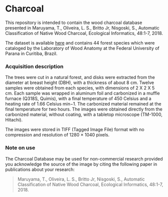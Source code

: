 # Charcoal

This repository is intended to contain the wood charcoal database presented in Maruyama, T., Oliveira, L. S., Britto Jr, Nisgoski, S., Automatic Classification of Native Wood Charcoal, Ecological Informatics, 48:1-7, 2018.

The dataset is available [here](https://web.inf.ufpr.br/vri/databases/charcoal/) and contains 44 forest species which were cataloged by the Laboratory of Wood Anatomy at the Federal University of Parana in Curitiba, Brazil. 

### Acquisition description

The trees were cut in a natural forest, and disks were extracted from the diameter at breast height (DBH), with a thickness of about 8 cm. Twelve samples were obtained from each species, with dimensions of 2 X 2 X 5 cm. Each sample was wrapped in aluminum foil and carbonized in a muffle furnace (Q318S, Quimis), with a final temperature of 450 Celsius and a heating rate of 1.66 Celsius min−1. The carbonized material remained at the final temperature for two hours. The images were obtained directly from the carbonized material, without coating, with a tabletop microscope (TM-1000, Hitachi).

The images were stored in TIFF (Tagged Image File) format with no compression and resolution of 1280 × 1040 pixels. 

### Note on use

The Charcoal Database may be used for non-commercial research provided you acknowledge the source of the image by citing the following paper in publications about your research:

> Maruyama, T., Oliveira, L. S., Britto Jr, Nisgoski, S., Automatic Classification of Native Wood Charcoal, Ecological Informatics, 48:1-7, 2018.
